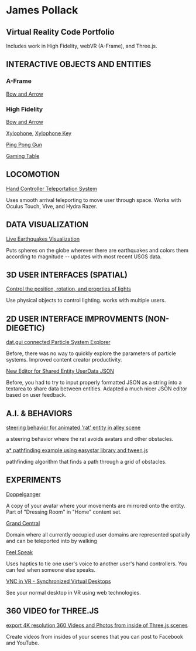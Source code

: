 
# James Pollack

## Virtual Reality Code Portfolio

Includes work in High Fidelity, webVR (A-Frame), and Three.js.


INTERACTIVE OBJECTS AND ENTITIES
--------------------------------

### A-Frame
[Bow and Arrow ](https://github.com/imgntn/jBow)

### High Fidelity
[Bow and Arrow](https://github.com/imgntn/hifi/blob/master/unpublishedScripts/marketplace/bow/bow.js)

[Xylophone](https://github.com/imgntn/jbp-hifi-apps/blob/master/xylophone/createXylophone.js), [Xylophone Key](https://github.com/imgntn/jbp-hifi-apps/blob/master/xylophone/xylophoneKey.js)

[Ping Pong Gun](https://github.com/imgntn/hifi/blob/master/scripts/tutorials/entity_scripts/pingPongGun.js)

[Gaming Table](https://github.com/imgntn/jbp-hifi-apps/tree/master/gameTable)

LOCOMOTION
----------

[Hand Controller Teleportation System](https://github.com/imgntn/hifi/blob/master/scripts/system/controllers/teleport.js)

Uses smooth arrival teleporting to move user through space.  Works with Oculus Touch, Vive, and Hydra Razer.


DATA VISUALIZATION
------------------

[Live Earthquakes Visualization](https://github.com/imgntn/hifi/blob/master/script-archive/data_visualization/earthquakes_live.js)

Puts spheres on the globe wherever there are earthquakes and colors them according to magnitude -- updates with most recent USGS data.


3D USER INTERFACES (SPATIAL)
------------------
[Control the position, rotation, and proprties of lights](https://github.com/imgntn/hifi/tree/master/script-archive/light_modifier)

Use physical objects to control lighting.  works with multiple users.


2D USER INTERFACE IMPROVMENTS (NON-DIEGETIC)
-----------------------------

[dat.gui connected Particle System Explorer](https://github.com/imgntn/hifi/blob/master/scripts/system/particle_explorer/particleExplorer.js)

Before, there was no way to quickly explore the parameters of particle systems.  Improved content creator productivity.

[New Editor for Shared Entity UserData JSON](https://github.com/imgntn/hifi/pull/8505)

Before, you had to try to input properly formatted JSON as a string into a textarea to share data between entities.  Adapted a much nicer JSON editor based on user feedback.


A.I. & BEHAVIORS
----------------

[steering behavior for animated 'rat' entity in alley scene](https://github.com/imgntn/hifi/blob/master/script-archive/drylake/ratSteer.js)

a steering behavior where the rat avoids avatars and other obstacles.

[a* pathfinding example using easystar library and tween.js](https://github.com/imgntn/hifi/blob/master/script-archive/libraries/easyStarExample.js)

pathfinding algorithm that finds a path through a grid of obstacles.


EXPERIMENTS
-----------
[Doppelganger](https://github.com/imgntn/hifi/blob/master/script-archive/dressing_room/doppelganger.js) 

A copy of your avatar where your movements are mirrored onto the entity.  Part of "Dressing Room" in "Home" content set.

[Grand Central](https://github.com/imgntn/jbp-hifi-apps/blob/master/grandcentral/main.js)

Domain where all currently occupied user domains are represented spatially and can be teleported into by walking

[Feel Speak](https://github.com/imgntn/jbp-hifi-apps/tree/master/feelspeak)

Uses haptics to tie one user's voice to another user's hand controllers.  You can feel when someone else speaks.  

[VNC in VR - Synchronized Virtual Desktops](http://blog.highfidelity.com/blog/2016/4/25/vnc-in-vr-synchronized-virtual-desktops)

See your normal desktop in VR using web technologies.  


360 VIDEO for THREE.JS
---------
[export 4K resolution 360 Videos and Photos from inside of Three.js scenes](https://github.com/imgntn/j360)

Create videos from insides of your scenes that you can post to Facebook and YouTube.
